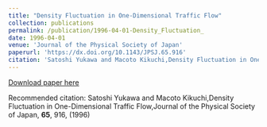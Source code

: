```yaml
---
title: "Density Fluctuation in One-Dimensional Traffic Flow"
collection: publications
permalink: /publication/1996-04-01-Density_Fluctuation_
date: 1996-04-01
venue: 'Journal of the Physical Society of Japan'
paperurl: 'https://dx.doi.org/10.1143/JPSJ.65.916'
citation: 'Satoshi Yukawa and Macoto Kikuchi,Density Fluctuation in One-Dimensional Traffic Flow,Journal of the Physical Society of Japan, <b>65</b>, 916, (1996)'
---
```


<a href='https://dx.doi.org/10.1143/JPSJ.65.916'>Download paper here</a>

Recommended citation: Satoshi Yukawa and Macoto Kikuchi,Density Fluctuation in One-Dimensional Traffic Flow,Journal of the Physical Society of Japan, <b>65</b>, 916, (1996)